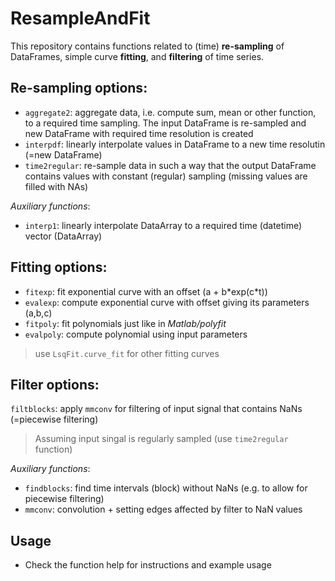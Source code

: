 ResampleAndFit
============
This repository contains functions related to (time) **re-sampling** of DataFrames, simple curve **fitting**, and **filtering** of time series.

## Re-sampling options:
* `aggregate2`: aggregate data, i.e. compute sum, mean or other function, to a required time sampling. The input DataFrame is re-sampled and new DataFrame with required time resolution is created  
* `interpdf`: linearly interpolate values in DataFrame to a new time resolutin (=new DataFrame)
* `time2regular`: re-sample data in such a way that the output DataFrame contains values with constant (regular) sampling (missing values are filled with NAs)  

_Auxiliary functions_:  
* `interp1`: linearly interpolate DataArray to a required time (datetime) vector (DataArray)

## Fitting options:
* `fitexp`: fit exponential curve with an offset (a + b\*exp(c\*t))
* `evalexp`: compute exponential curve with offset giving its parameters (a,b,c)
* `fitpoly`: fit polynomials just like in _Matlab/polyfit_
* `evalpoly`: compute polynomial using input parameters
> use `LsqFit.curve_fit` for other fitting curves

## Filter options:
`filtblocks`: apply `mmconv` for filtering of input signal that contains NaNs (=piecewise filtering)  
> Assuming input singal is regularly sampled (use `time2regular` function)

_Auxiliary functions_:  
* `findblocks`: find time intervals (block) without NaNs (e.g. to allow for piecewise filtering)
* `mmconv`: convolution + setting edges affected by filter to NaN values

## Usage
* Check the function help for instructions and example usage
